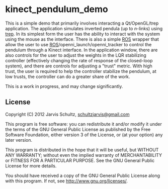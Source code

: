 kinect\_pendulum\_demo
====================

This is a simple demo that primarily involves interacting a Qt/OpenGL/trep
application.  The application simulates inverted pendula (up to *n*-links) using
[trep].  In its simplest form the user has the ability to interact with the
system using the mouse as the interface.  There is also a simple [ROS] wrapper
that allow the user to use [ROS]/openni_launch/openni_tracker to control the
pendulum through a Kinect interface.  In the application window, there are also
controls for the user to adjust the weights in the LQR stabilizing controller
(effectively changing the rate of response of the closed-loop system), and there
are controls for adjusting a "trust" metric.  With high trust, the user is
required to help the controller stabilize the pendulum, at low trusts, the
controller can do a greater share of the work.  

This is a work in progress, and may change significantly.


License
-------

Copyright (C) 2012 Jarvis Schultz, schultzjarvis@gmail.com

This program is free software: you can redistribute it and/or modify
it under the terms of the GNU General Public License as published by
the Free Software Foundation, either version 3 of the License, or
(at your option) any later version.

This program is distributed in the hope that it will be useful,
but WITHOUT ANY WARRANTY; without even the implied warranty of
MERCHANTABILITY or FITNESS FOR A PARTICULAR PURPOSE.  See the
GNU General Public License for more details.

You should have received a copy of the GNU General Public License
along with this program.  If not, see <http://www.gnu.org/licenses/>.


[trep]: https://code.google.com/p/trep/
[ROS]: http://www.ros.org/wiki/
